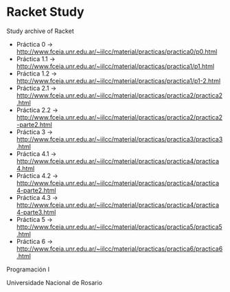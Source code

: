 # Racket Study

Study archive of Racket

* Práctica 0 -> http://www.fceia.unr.edu.ar/~iilcc/material/practicas/practica0/p0.html
* Práctica 1.1 -> http://www.fceia.unr.edu.ar/~iilcc/material/practicas/practica1/p1.html
* Práctica 1.2 -> http://www.fceia.unr.edu.ar/~iilcc/material/practicas/practica1/p1-2.html
* Práctica 2.1 -> http://www.fceia.unr.edu.ar/~iilcc/material/practicas/practica2/practica2.html
* Práctica 2.2 -> http://www.fceia.unr.edu.ar/~iilcc/material/practicas/practica2/practica2-parte2.html
* Práctica 3 -> http://www.fceia.unr.edu.ar/~iilcc/material/practicas/practica3/practica3.html
* Práctica 4.1 -> http://www.fceia.unr.edu.ar/~iilcc/material/practicas/practica4/practica4.html
* Práctica 4.2 -> http://www.fceia.unr.edu.ar/~iilcc/material/practicas/practica4/practica4-parte2.html
* Práctica 4.3 -> http://www.fceia.unr.edu.ar/~iilcc/material/practicas/practica4/practica4-parte3.html
* Práctica 5 -> http://www.fceia.unr.edu.ar/~iilcc/material/practicas/practica5/practica5.html
* Práctica 6 -> http://www.fceia.unr.edu.ar/~iilcc/material/practicas/practica6/practica6.html

Programación I

Universidade Nacional de Rosario
